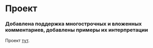 # Проект
### Добавлена поддержка многострочных и вложенных комментариев, добавлены примеры их интерпретации

Проект [тут](https://github.com/fedorbondar/PDA-analysis).
